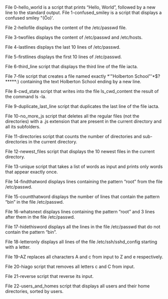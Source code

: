File 0-hello_world is a script that prints “Hello, World”, followed by a new line to the standard output.
File 1-confused_smiley is a script that displays a confused smiley "(Ôo)'.

File 2-hellofile displays the content of the /etc/passwd file.

File 3-twofiles displays the content of /etc/passwd and /etc/hosts.

File 4-lastlines displays the last 10 lines of /etc/passwd.

File 5-firstlines displays the first 10 lines of /etc/passwd.

File 6-third_line  script that displays the third line of the file iacta.

File 7-file  script that creates a file named exactly *\'"Holberton School"'\*$?*****:) containing the text Holberton School ending by a new line.

File 8-cwd_state  script that writes into the file ls_cwd_content the result of the command ls -la.

File 9-duplicate_last_line  script that duplicates the last line of the file iacta.

File 10-no_more_js  script that deletes all the regular files (not the directories) with a .js extension that are present in the current directory and all its subfolders.

File 11-directories  script that counts the number of directories and sub-directories in the current directory.

File 12-newest_files  script that displays the 10 newest files in the current directory.

File 13-unique  script that takes a list of words as input and prints only words that appear exactly once.

File 14-findthatword displays lines containing the pattern “root” from the file /etc/passwd.

File 15-countthatword displays the number of lines that contain the pattern “bin” in the file /etc/passwd.

File 16-whatsnext displays lines containing the pattern “root” and 3 lines after them in the file /etc/passwd.

File 17-hidethisword displays all the lines in the file /etc/passwd that do not contain the pattern “bin”.

File 18-letteronly displays all lines of the file /etc/ssh/sshd_config starting with a letter.

File 19-AZ replaces all characters A and c from input to Z and e respectively.

File 20-hiago  script that removes all letters c and C from input.

File 21-reverse  script that reverse its input.

File 22-users_and_homes  script that displays all users and their home directories, sorted by users.
